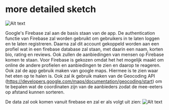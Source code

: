 # more detailed sketch
![Alt text](https://github.com/nielske31/EetMee/blob/master/design.png)

Google's Firebase zal aan de basis staan van de app. De authentication functie van Firebase zal worden gebruikt om gebruikers
in te laten loggen en te laten registreren. Daarna zal dit account gekoppeld worden aan een profiel wat in een firebase database
zal staan, met daarin een naam, korten bio, rating en reviews. Ook zullen de aanbiedingen van mensen op Firebase komen te staan.
Voor Firebase is gekozen omdat het het mogelijk maakt om online de andere profielen en aanbiedingen te zien en daarop te reageren.
Ook zal de app gebruik maken van google maps. Hiermee is te zien waar het eten op te halen is.
Ook zal ik gebruik maken van de Geocoding API (https://developers.google.com/maps/documentation/geocoding/start) om te bepalen 
wat de coordinaten zijn van de aanbieders zodat de mee-eeters op afstand kunnen sorteren.

De data zal ook komen vanuit firebase en zal er als volgt uit zien:
![Alt text](https://github.com/nielske31/EetMee/blob/master/Firebasestructuur.png)
